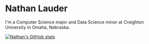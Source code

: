 # Nathan Lauder

I'm a Computer Science major and Data Science minor at Creighton University in Omaha, Nebraska.

[![Nathan's GitHub stats](https://github-readme-stats.vercel.app/api?username=nathanlauder&hide=prs,contribs&count_private=true&show_icons=true&hide_border=true&bg_color=45,F4D444,F86CA7&title_color=000000&text_color=000000&icon_color=000000)](https://github.com/anuraghazra/github-readme-stats)
